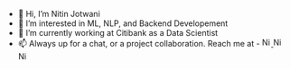 - 👋 Hi, I’m Nitin Jotwani
- 👀 I’m interested in ML, NLP, and Backend Developement
- 🌱 I’m currently working at Citibank as a Data Scientist
- 📫 Always up for a chat, or a project collaboration. Reach me at - <a href="www.linkedin.com/in/nitinjotwani/">
    <img alt="Nitin Jotwani | LinkedIn" 
         width="16px" 
         src="https://github.com/TheDudeThatCode/TheDudeThatCode/blob/master/Assets/Linkedin.svg" />
</a> <a href="https://twitter.com/jotwani_nitin">
    <img alt="Nitin Jotwani | Twitter" 
         width="16px" src="https://github.com/TheDudeThatCode/TheDudeThatCode/blob/master/Assets/Twitter.svg" />
</a> <a href="mailto:nitinjotwani154@gmail.com">
    <img alt="Nitin Jotwani | GMail" 
         width="16px" src="https://github.com/TheDudeThatCode/TheDudeThatCode/blob/master/Assets/Gmail.svg" />
</a> 
